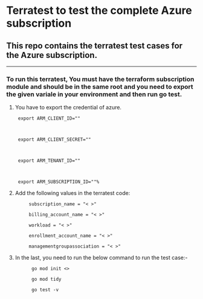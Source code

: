 # Terratest to test the complete Azure subscription 
 

## This repo contains the terratest  test cases for the Azure subscription.

 


-------------
### To run this terratest, You must have the terraform subscription module and should be in the same root and you need to export the given variale in your environment and then run go test.

 


1. You have to export the credential of azure.

 

        export ARM_CLIENT_ID=""

 

        export ARM_CLIENT_SECRET=""

 

        export ARM_TENANT_ID=""

 

        export ARM_SUBSCRIPTION_ID=""%           


2. Add the following values in the terratest code:


        	subscription_name = "< >"

            billing_account_name = "< >"

            workload = "< >"

            enrollment_account_name = "< >"

            managementgroupassociation = "< >"

3. In the last, you need to run the below command to run the test case:-

             go mod init <>

             go mod tidy

             go test -v